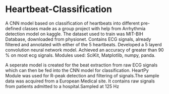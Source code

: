# Heartbeat-Classification

A CNN model based on classification of heartbeats into different pre-defined classes made as a group project with help from Arrhythmia detection model on kaggle. The dataset used to train was MIT-BIH Database, downloaded from physionet.
Contains ECG signals, already filtered and annotated with either of the 5 heartbeats. Developed a 5 layerd convolution neural network model. 
Achieved an accuracy of greater than 90 % on most ecg signals. 
Modules used: SciKit, Matplotlib, numpy, panda.

A seperate model is created for the beat extraction from raw ECG signals which can then be fed into the CNN model for classification. HeartPy Module was used for R-peak detection and filtering of signals.The sample data was acquired from a European Medical site. It contains raw signals from patients admitted to a hospital.Sampled at 125 Hz
